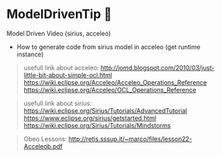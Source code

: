# ModelDrivenTip 👑
Model Driven Video (sirius, acceleo)
- How to generate code from sirius model in acceleo (get runtime instance)
> usefull link about acceleo:
> http://jomd.blogspot.com/2010/03/just-little-bit-about-simple-ocl.html
> https://wiki.eclipse.org/Acceleo/Acceleo_Operations_Reference
> https://wiki.eclipse.org/Acceleo/OCL_Operations_Reference

> usefull link about sirius:
> https://wiki.eclipse.org/Sirius/Tutorials/AdvancedTutorial
> https://www.eclipse.org/sirius/getstarted.html
> https://wiki.eclipse.org/Sirius/Tutorials/Mindstorms

> Obeo Lessons:
> http://retis.sssup.it/~marco/files/lesson22-Acceleob.pdf
